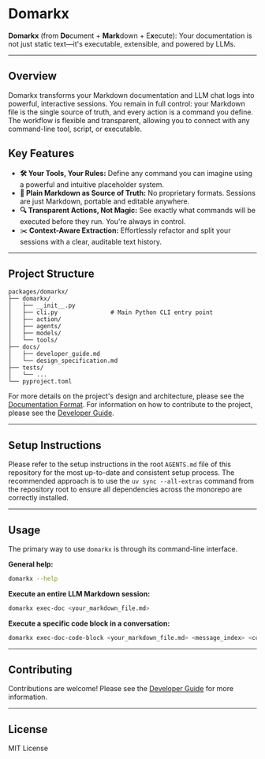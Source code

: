 # Domarkx

**Domarkx** (from **Do**cument + **Mark**down + E**x**ecute): Your documentation is not just static text—it's executable, extensible, and powered by LLMs.

---

## Overview

Domarkx transforms your Markdown documentation and LLM chat logs into powerful, interactive sessions. You remain in full control: your Markdown file is the single source of truth, and every action is a command you define. The workflow is flexible and transparent, allowing you to connect with any command-line tool, script, or executable.

## Key Features

- **🛠️ Your Tools, Your Rules:** Define any command you can imagine using a powerful and intuitive placeholder system.
- **📝 Plain Markdown as Source of Truth:** No proprietary formats. Sessions are just Markdown, portable and editable anywhere.
- **🔍 Transparent Actions, Not Magic:** See exactly what commands will be executed before they run. You're always in control.
- ✂️ **Context-Aware Extraction:** Effortlessly refactor and split your sessions with a clear, auditable text history.

---

## Project Structure

```
packages/domarkx/
├── domarkx/
│   ├── __init__.py
│   ├── cli.py               # Main Python CLI entry point
│   ├── action/
│   ├── agents/
│   ├── models/
│   └── tools/
├── docs/
│   ├── developer_guide.md
│   └── design_specification.md
├── tests/
│   └── ...
└── pyproject.toml
```

For more details on the project's design and architecture, please see the [Documentation Format](docs/documentation_format.md). For information on how to contribute to the project, please see the [Developer Guide](docs/developer_guide.md).

---

## Setup Instructions

Please refer to the setup instructions in the root `AGENTS.md` file of this repository for the most up-to-date and consistent setup process. The recommended approach is to use the `uv sync --all-extras` command from the repository root to ensure all dependencies across the monorepo are correctly installed.

---

## Usage

The primary way to use `domarkx` is through its command-line interface.

**General help:**

```bash
domarkx --help
```

**Execute an entire LLM Markdown session:**

```bash
domarkx exec-doc <your_markdown_file.md>
```

**Execute a specific code block in a conversation:**

```bash
domarkx exec-doc-code-block <your_markdown_file.md> <message_index> <code_block_in_message_index>
```

---

## Contributing

Contributions are welcome! Please see the [Developer Guide](docs/developer_guide.md) for more information.

---

## License

MIT License
